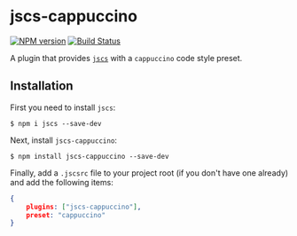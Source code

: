 jscs-cappuccino
===============

[![NPM version][npm-image]][npm-url] [![Build Status][travis-image]][travis-url]

A plugin that provides [`jscs`][] with a `cappuccino` code style preset.


## Installation

First you need to install `jscs`:

```
$ npm i jscs --save-dev
```

Next, install `jscs-cappuccino`:

```
$ npm install jscs-cappuccino --save-dev
```

Finally, add a `.jscsrc` file to your project root (if you don't have one already) and add the following items:

```json
{
    plugins: ["jscs-cappuccino"],
    preset: "cappuccino"
}
```


[`jscs`]: http://jscs.info/

[npm-url]: https://npmjs.org/package/jscs-cappuccino
[npm-image]: http://img.shields.io/npm/v/jscs-cappuccino.svg?style=flat

[travis-url]: https://travis-ci.org/cappuccino/jscs-cappuccino
[travis-image]: https://travis-ci.org/cappuccino/jscs-cappuccino.svg?branch=master
